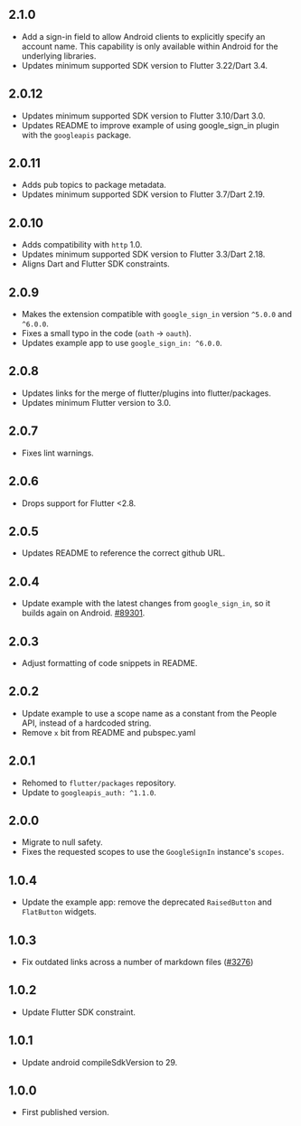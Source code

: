 ## 2.1.0

* Add a sign-in field to allow Android clients to explicitly specify an account name. This capability is only available within Android for the underlying libraries.
* Updates minimum supported SDK version to Flutter 3.22/Dart 3.4.

## 2.0.12

* Updates minimum supported SDK version to Flutter 3.10/Dart 3.0.
* Updates README to improve example of using google_sign_in plugin with the `googleapis` package.

## 2.0.11

* Adds pub topics to package metadata.
* Updates minimum supported SDK version to Flutter 3.7/Dart 2.19.

## 2.0.10

* Adds compatibility with `http` 1.0.
* Updates minimum supported SDK version to Flutter 3.3/Dart 2.18.
* Aligns Dart and Flutter SDK constraints.

## 2.0.9

* Makes the extension compatible with `google_sign_in` version `^5.0.0` and `^6.0.0`.
* Fixes a small typo in the code (`oath` -> `oauth`).
* Updates example app to use `google_sign_in: ^6.0.0`.

## 2.0.8

* Updates links for the merge of flutter/plugins into flutter/packages.
* Updates minimum Flutter version to 3.0.

## 2.0.7

* Fixes lint warnings.

## 2.0.6

* Drops support for Flutter <2.8.

## 2.0.5

* Updates README to reference the correct github URL.

## 2.0.4

* Update example with the latest changes from `google_sign_in`, so it builds again on Android. [#89301](https://github.com/flutter/flutter/issues/89301).

## 2.0.3

* Adjust formatting of code snippets in README.

## 2.0.2

* Update example to use a scope name as a constant from the People API, instead of a hardcoded string.
* Remove `x` bit from README and pubspec.yaml

## 2.0.1

* Rehomed to `flutter/packages` repository.
* Update to `googleapis_auth: ^1.1.0`.

## 2.0.0

* Migrate to null safety.
* Fixes the requested scopes to use the `GoogleSignIn` instance's `scopes`.

## 1.0.4

* Update the example app: remove the deprecated `RaisedButton` and `FlatButton` widgets.

## 1.0.3

* Fix outdated links across a number of markdown files ([#3276](https://github.com/flutter/plugins/pull/3276))

## 1.0.2

* Update Flutter SDK constraint.

## 1.0.1

* Update android compileSdkVersion to 29.

## 1.0.0

* First published version.
